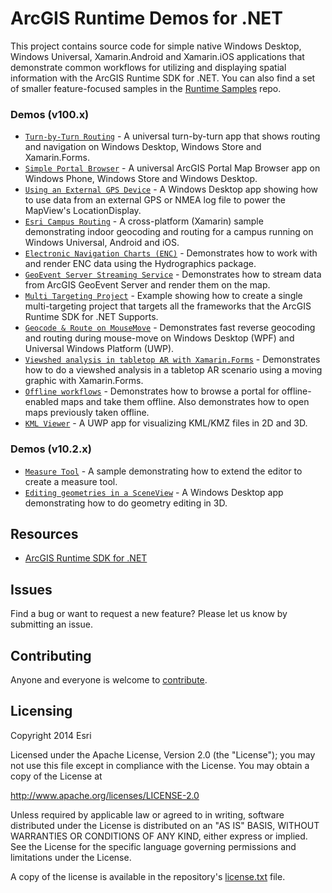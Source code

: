 ArcGIS Runtime Demos for .NET
===========================

This project contains source code for simple native Windows Desktop, Windows Universal, Xamarin.Android and Xamarin.iOS applications that demonstrate common workflows for utilizing and displaying spatial information with the ArcGIS Runtime SDK for .NET.
You can also find a set of smaller feature-focused samples in the [Runtime Samples](https://github.com/Esri/arcgis-runtime-samples-dotnet) repo.

### Demos (v100.x)

* [`Turn-by-Turn Routing`](src/TurnByTurn) - A universal turn-by-turn app that shows routing and navigation on Windows Desktop, Windows Store and Xamarin.Forms.
* [`Simple Portal Browser`](src/SimplePortalBrowser) - A universal ArcGIS Portal Map Browser app on Windows Phone, Windows Store and Windows Desktop.
* [`Using an External GPS Device`](src/ExternalNmeaGPS) - A Windows Desktop app showing how to use data from an external GPS or NMEA log file to power the MapView's LocationDisplay.
* [`Esri Campus Routing`](src/CampusRouting) - A cross-platform (Xamarin) sample demonstrating indoor geocoding and routing for a campus running on Windows Universal, Android and iOS.
* [`Electronic Navigation Charts (ENC)`](src/HydrographicsSample) - Demonstrates how to work with and render ENC data using the Hydrographics package.
* [`GeoEvent Server Streaming Service`](src/GeoEventServerSample) - Demonstrates how to stream data from ArcGIS GeoEvent Server and render them on the map.
* [`Multi Targeting Project`](src/MultiTargeting) - Example showing how to create a single multi-targeting project that targets all the frameworks that the ArcGIS Runtime SDK for .NET Supports.
* [`Geocode & Route on MouseMove`](src/GeocodeAndRoutingOnMouseMove) - Demonstrates fast reverse geocoding and routing during mouse-move on Windows Desktop (WPF) and Universal Windows Platform (UWP).
* [`Viewshed analysis in tabletop AR with Xamarin.Forms`](src/ViewshedInTabletopAR) - Demonstrates how to do a viewshed analysis in a tabletop AR scenario using a moving graphic with Xamarin.Forms.
* [`Offline workflows`](src/OfflineWorkflowsSample) - Demonstrates how to browse a portal for offline-enabled maps and take them offline. Also demonstrates how to open maps previously taken offline.
* [`KML Viewer`](src/KmlViewer) - A UWP app for visualizing KML/KMZ files in 2D and 3D.
 
### Demos (v10.2.x)

* [`Measure Tool`](src/MeasureTool) - A sample demonstrating how to extend the editor to create a measure tool.
* [`Editing geometries in a SceneView`](src/SceneViewEdit) - A Windows Desktop app demonstrating how to do geometry editing in 3D.

## Resources

* [ArcGIS Runtime SDK for .NET](https://developers.arcgis.com/net/)

## Issues

Find a bug or want to request a new feature?  Please let us know by submitting an issue.

## Contributing

Anyone and everyone is welcome to [contribute](CONTRIBUTING.md).

## Licensing
Copyright 2014 Esri

Licensed under the Apache License, Version 2.0 (the "License");
you may not use this file except in compliance with the License.
You may obtain a copy of the License at

   http://www.apache.org/licenses/LICENSE-2.0

Unless required by applicable law or agreed to in writing, software
distributed under the License is distributed on an "AS IS" BASIS,
WITHOUT WARRANTIES OR CONDITIONS OF ANY KIND, either express or implied.
See the License for the specific language governing permissions and
limitations under the License.

A copy of the license is available in the repository's [license.txt](license.txt) file.
